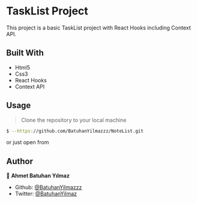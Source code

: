 # TaskList Project

This project is a basic TaskList project with React Hooks including Context API.

## Built With

- Html5
- Css3
- React Hooks
- Context API

## Usage

> Clone the repository to your local machine

```sh
$ --https://github.com/BatuhanYilmazzz/NoteList.git
```

or just open from

## Author

👤 **Ahmet Batuhan Yılmaz**

- Github: [@BatuhanYilmazzz](https://github.com/BatuhanYilmazzz)
- Twitter: [@BatuhanYilmaz](https://twitter.com/batuhan38008916)
